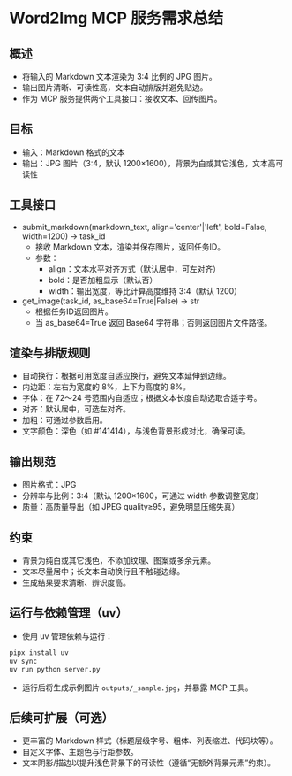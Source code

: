 # Word2Img MCP 服务需求总结

## 概述
- 将输入的 Markdown 文本渲染为 3:4 比例的 JPG 图片。
- 输出图片清晰、可读性高，文本自动排版并避免贴边。
- 作为 MCP 服务提供两个工具接口：接收文本、回传图片。

## 目标
- 输入：Markdown 格式的文本
- 输出：JPG 图片（3:4，默认 1200×1600），背景为白或其它浅色，文本高可读性

## 工具接口
- submit_markdown(markdown_text, align='center'|'left', bold=False, width=1200) -> task_id
  - 接收 Markdown 文本，渲染并保存图片，返回任务ID。
  - 参数：
    - align：文本水平对齐方式（默认居中，可左对齐）
    - bold：是否加粗显示（默认否）
    - width：输出宽度，等比计算高度维持 3:4（默认 1200）
- get_image(task_id, as_base64=True|False) -> str
  - 根据任务ID返回图片。
  - 当 as_base64=True 返回 Base64 字符串；否则返回图片文件路径。

## 渲染与排版规则
- 自动换行：根据可用宽度自适应换行，避免文本延伸到边缘。
- 内边距：左右为宽度的 8%，上下为高度的 8%。
- 字体：在 72～24 号范围内自适应；根据文本长度自动选取合适字号。
- 对齐：默认居中，可选左对齐。
- 加粗：可通过参数启用。
- 文字颜色：深色（如 #141414），与浅色背景形成对比，确保可读。

## 输出规范
- 图片格式：JPG
- 分辨率与比例：3:4（默认 1200×1600，可通过 width 参数调整宽度）
- 质量：高质量导出（如 JPEG quality≥95，避免明显压缩失真）

## 约束
- 背景为纯白或其它浅色，不添加纹理、图案或多余元素。
- 文本尽量居中；长文本自动换行且不触碰边缘。
- 生成结果要求清晰、辨识度高。

## 运行与依赖管理（uv）
- 使用 uv 管理依赖与运行：
```bash
pipx install uv
uv sync
uv run python server.py
```
- 运行后将生成示例图片 `outputs/_sample.jpg`，并暴露 MCP 工具。

## 后续可扩展（可选）
- 更丰富的 Markdown 样式（标题层级字号、粗体、列表缩进、代码块等）。
- 自定义字体、主题色与行距参数。
- 文本阴影/描边以提升浅色背景下的可读性（遵循“无额外背景元素”约束）。
